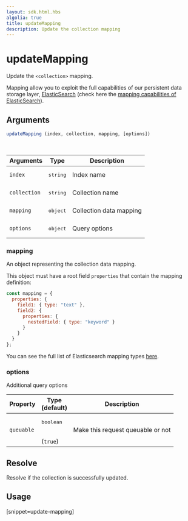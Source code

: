 ```yaml
---
layout: sdk.html.hbs
algolia: true
title: updateMapping
description: Update the collection mapping
---
```


# updateMapping

Update the `<collection>` mapping.

Mapping allow you to exploit the full capabilities of our persistent data storage layer, [ElasticSearch](https://www.elastic.co/products/elasticsearch) (check here the [mapping capabilities of ElasticSearch](https://www.elastic.co/guide/en/elasticsearch/reference/5.6/mapping.html)).

## Arguments

```javascript
updateMapping (index, collection, mapping, [options])
```

<br/>

| Arguments    | Type    | Description |
|--------------|---------|-------------|
| ``index`` | <pre>string</pre> | Index name    |
| ``collection`` | <pre>string</pre> | Collection name    |
| ``mapping`` | <pre>object</pre> | Collection data mapping    |
| ``options`` | <pre>object</pre> | Query options    |

### **mapping**

An object representing the collection data mapping.

This object must have a root field `properties` that contain the mapping definition:
```javascript
const mapping = {
  properties: {
    field1: { type: "text" },
    field2: {
      properties: {
        nestedField: { type: "keyword" }
      }
    }
  }
};
```

You can see the full list of Elasticsearch mapping types [here](https://www.elastic.co/guide/en/elasticsearch/reference/5.6/mapping.html).

### **options**

Additional query options

| Property     | Type<br/>(default)    | Description   |
| -------------- | --------- | ------------- |
|  `queuable`  |  <pre>boolean</pre> <br/>(`true`) |  Make this request queuable or not  |

## Resolve

Resolve if the collection is successfully updated.

## Usage

[snippet=update-mapping]
